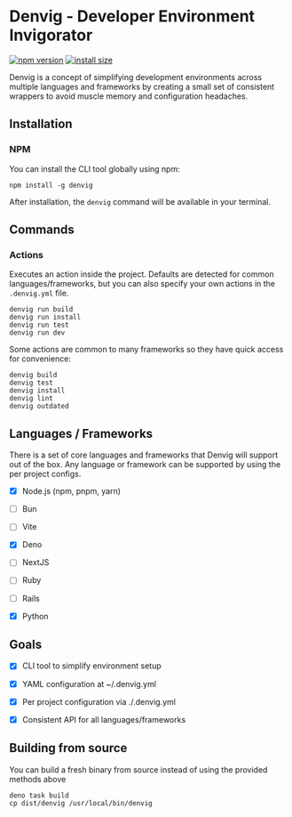 # Denvig - Developer Environment Invigorator

[![npm version](https://img.shields.io/npm/v/denvig?color=yellow)](https://npmjs.com/package/denvig)
[![install size](https://packagephobia.com/badge?p=denvig)](https://packagephobia.com/result?p=denvig)

Denvig is a concept of simplifying development environments across multiple languages and frameworks by creating a small
set of consistent wrappers to avoid muscle memory and configuration headaches.



## Installation


### NPM

You can install the CLI tool globally using npm:

```shell
npm install -g denvig
```

After installation, the `denvig` command will be available in your terminal.



## Commands


### Actions

Executes an action inside the project. Defaults are detected for common languages/frameworks, but you can also
specify your own actions in the `.denvig.yml` file.

```shell
denvig run build
denvig run install
denvig run test
denvig run dev
```

Some actions are common to many frameworks so they have quick access for convenience:

```shell
denvig build
denvig test
denvig install
denvig lint
denvig outdated
```



## Languages / Frameworks

There is a set of core languages and frameworks that Denvig will support out of the box. Any language or framework
can be supported by using the per project configs.

- [x] Node.js (npm, pnpm, yarn)
- [ ] Bun
- [ ] Vite
- [x] Deno
- [ ] NextJS
- [ ] Ruby
- [ ] Rails
- [x] Python



## Goals

- [x] CLI tool to simplify environment setup
- [x] YAML configuration at ~/.denvig.yml
- [x] Per project configuration via ./.denvig.yml
- [x] Consistent API for all languages/frameworks



## Building from source

You can build a fresh binary from source instead of using the provided methods above

```shell
deno task build
cp dist/denvig /usr/local/bin/denvig
```
